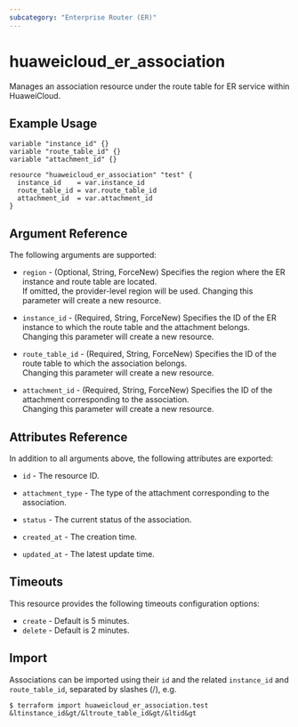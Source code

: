 ```yaml
---
subcategory: "Enterprise Router (ER)"
---
```


# huaweicloud_er_association

Manages an association resource under the route table for ER service within HuaweiCloud.

## Example Usage

```hcl
variable "instance_id" {}
variable "route_table_id" {}
variable "attachment_id" {}

resource "huaweicloud_er_association" "test" {
  instance_id    = var.instance_id
  route_table_id = var.route_table_id
  attachment_id  = var.attachment_id
}
```

## Argument Reference

The following arguments are supported:

* `region` - (Optional, String, ForceNew) Specifies the region where the ER instance and route table are located.  
  If omitted, the provider-level region will be used. Changing this parameter will create a new resource.

* `instance_id` - (Required, String, ForceNew) Specifies the ID of the ER instance to which the route table and the
  attachment belongs.  
  Changing this parameter will create a new resource.

* `route_table_id` - (Required, String, ForceNew) Specifies the ID of the route table to which the association
  belongs.  
  Changing this parameter will create a new resource.

* `attachment_id` - (Required, String, ForceNew) Specifies the ID of the attachment corresponding to the association.  
  Changing this parameter will create a new resource.

## Attributes Reference

In addition to all arguments above, the following attributes are exported:

* `id` - The resource ID.

* `attachment_type` - The type of the attachment corresponding to the association.

* `status` - The current status of the association.

* `created_at` - The creation time.

* `updated_at` - The latest update time.

## Timeouts

This resource provides the following timeouts configuration options:

* `create` - Default is 5 minutes.
* `delete` - Default is 2 minutes.

## Import

Associations can be imported using their `id` and the related `instance_id` and `route_table_id`, separated by
slashes (/), e.g.

```
$ terraform import huaweicloud_er_association.test &ltinstance_id&gt/&ltroute_table_id&gt/&ltid&gt
```

